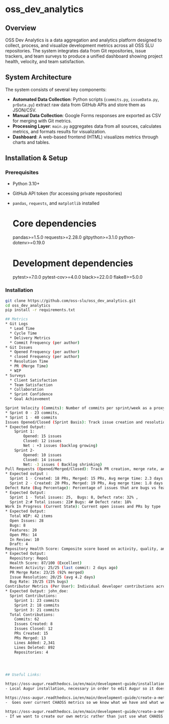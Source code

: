 # oss_dev_analytics

## Overview
OSS Dev Analytics is a data aggregation and analytics platform designed to collect, process, and visualize development metrics across all OSS SLU repositories. The system integrates data from Git repositories, issue trackers, and team surveys to produce a unified dashboard showing project health, velocity, and team satisfaction.

## System Architecture
The system consists of several key components:
- **Automated Data Collection**: Python scripts (`commits.py`, `issueData.py`, `prData.py`) extract raw data from GitHub APIs and store them as JSON/CSV.
- **Manual Data Collection**: Google Forms responses are exported as CSV for merging with Git metrics.
- **Processing Layer**: `main.py` aggregates data from all sources, calculates metrics, and formats results for visualization.
- **Dashboard**: A web-based frontend (HTML) visualizes metrics through charts and tables.

## Installation & Setup

### Prerequisites
- Python 3.10+
- GitHub API token (for accessing private repositories)
- `pandas`, `requests`, and `matplotlib` installed
  # Core dependencies
  pandas>=1.5.0
  requests>=2.28.0
  gitpython>=3.1.0
  python-dotenv>=0.19.0

  # Development dependencies
  pytest>=7.0.0
  pytest-cov>=4.0.0
  black>=22.0.0
  flake8>=5.0.0
### Installation
```bash
git clone https://github.com/oss-slu/oss_dev_analytics.git
cd oss_dev_analytics
pip install -r requirements.txt

## Metrics
* Git Logs
  * Lead Time
  * Cycle Time
  * Delivery Metrics
  * Commit Frequency (per author)
* Git Issues
  * Opened Frequency (per author)
  * closed Frequency (per author)
  * Resolution Time
  * PR (Merge Time)
  * WIP
* Surveys
  * Client Satisfaction
  * Team Satisfaction
  * Collaboration
  * Sprint Confidence
  * Goal Achievement

Sprint Velocity (Commits): Number of commits per sprint/week as a proxy for team productivity:
* Sprint 0 - 23 commits,
* Sprint 1 - 40 commits
Issues Opened/Closed (Sprint Basis): Track issue creation and resolution rates per sprint
* Expected Output:
    Sprint 1:
        Opened: 15 issues
        Closed: 12 issues
        Net : +3 issues (backlog growing)
    Sprint 2-
        Opened: 10 issues
        Closed: 14 issues
        Net: -3 issues ( Backlog shrinking)
Pull Requests (Opened/Merged/Closed): Track PR creation, merge rate, and average time to merge
* Expected output : 
  Sprint 1 - Created: 18 PRs, Merged: 15 PRs, Avg merge time: 2.3 days
  Sprint 2 - Created: 20 PRs, Merged: 19 PRs, Avg merge time: 1.8 days
Defect Rate (Bug Percentage): Percentage of issues that are bugs vs features
* Expected Output: 
  Sprint 1 - Total issues: 25,  Bugs: 8, Defect rate: 32% ,
  Sprint 2:# Total issues: 22# Bugs: 4# Defect rate: 18%
Work In Progress (Current State): Current open issues and PRs by type
* Expected Output: 
  Total WIP: 42 items
  Open Issues: 28
  Bugs: 8
  Features: 20
  Open PRs: 14
  In Review: 10
  Draft: 4
Repository Health Score: Composite score based on activity, quality, and maintenance
* Expected Output: 
  Repository: Repo1
  Health Score: 87/100 (Excellent)
  Recent Activity: 25/25 (last commit: 2 days ago)
  PR Merge Rate: 23/25 (92% merged)
  Issue Resolution: 20/25 (avg 4.2 days)
  Bug Rate: 19/25 (15% bugs)
Contributor Metrics (Per User): Individual developer contributions across all repos
* Expected Output: john_doe:
  Sprint Contributions:
    Sprint 1: 23 commits
    Sprint 2: 18 commits
    Sprint 3: 21 commits
  Total Contributions:
    Commits: 62
    Issues Created: 8
    Issues Closed: 12
    PRs Created: 15
    PRs Merged: 13
    Lines Added: 2,341
    Lines Deleted: 892
    Repositories: 4

      


## Useful Links:

https://oss-augur.readthedocs.io/en/main/development-guide/installation.html
- Local Augur installation, necessary in order to edit Augur so it does not require the database

https://oss-augur.readthedocs.io/en/main/development-guide/create-a-metric/api-development.html
-  Goes over current CHAOSS metrics so we know what we have and what we need to develop

https://oss-augur.readthedocs.io/en/main/development-guide/create-a-metric/metrics-steps.html
- If we want to create our own metric rather than just use what CHAOSS has this will be important
